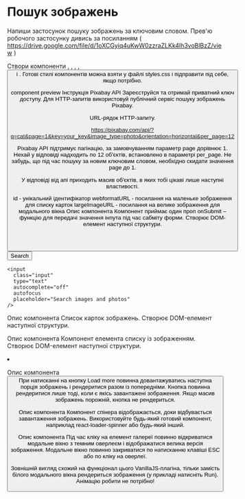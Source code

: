 # Пошук зображень
Напиши застосунок пошуку зображень за ключовим словом. Прев'ю робочого застосунку дивись за посиланням ( https://drive.google.com/file/d/1oXCGyiq4uKwW0zzraZLKk4lh3voBlBzZ/view )

Створи компоненти <Searchbar>, <ImageGallery>, <ImageGalleryItem>, <Loader>, <Button> і <Modal>. Готові стилі компонентів можна взяти у файлі styles.css і підправити під себе, якщо потрібно.

component preview
Інструкція Pixabay API
Зареєструйся та отримай приватний ключ доступу. Для HTTP-запитів використовуй публічний сервіс пошуку зображень Pixabay.

URL-рядок HTTP-запиту.

https://pixabay.com/api/?q=cat&page=1&key=your_key&image_type=photo&orientation=horizontal&per_page=12

Pixabay API підтримує пагінацію, за замовчуванням параметр page дорівнює 1. Нехай у відповіді надходить по 12 об'єктів, встановлено в параметрі per_page. Не забудь, що під час пошуку за новим ключовим словом, необхідно скидати значення page до 1.

У відповіді від апі приходить масив об'єктів, в яких тобі цікаві лише наступні властивості.

id - унікальний ідентифікатор
webformatURL - посилання на маленьке зображення для списку карток
largeImageURL - посилання на велике зображення для модального вікна
Опис компонента <Searchbar>
Компонент приймає один проп onSubmit – функцію для передачі значення інпута під час сабміту форми. Створює DOM-елемент наступної структури.

<header class="searchbar">
  <form class="form">
    <button type="submit" class="button">
      <span class="button-label">Search</span>
    </button>

    <input
      class="input"
      type="text"
      autocomplete="off"
      autofocus
      placeholder="Search images and photos"
    />
  </form>
</header>

Опис компонента <ImageGallery>
Список карток зображень. Створює DOM-елемент наступної структури.

<ul class="gallery">
  <!-- Набір <li> із зображеннями -->
</ul>

Опис компонента <ImageGalleryItem>
Компонент елемента списку із зображенням. Створює DOM-елемент наступної структури.

<li class="gallery-item">
  <img src="" alt="" />
</li>

Опис компонента <Button>
При натисканні на кнопку Load more повинна довантажуватись наступна порція зображень і рендеритися разом із попередніми. Кнопка повинна рендеритися лише тоді, коли є якісь завантажені зображення. Якщо масив зображень порожній, кнопка не рендериться.

Опис компонента <Loader>
Компонент спінера відображається, доки відбувається завантаження зображень. Використовуйте будь-який готовий компонент, наприклад react-loader-spinner або будь-який інший.

Опис компонента <Modal>
Під час кліку на елемент галереї повинно відкриватися модальне вікно з темним оверлеєм і відображатися велика версія зображення. Модальне вікно повинно закриватися по натисканню клавіші ESC або по кліку на оверлеї.

Зовнішній вигляд схожий на функціонал цього VanillaJS-плагіна, тільки замість білого модального вікна рендериться зображення (у прикладі натисніть Run). Анімацію робити не потрібно!

<div class="overlay">
  <div class="modal">
    <img src="" alt="" />
  </div>
</div>

